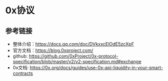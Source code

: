 # 0x协议

## 参考链接
- 整体介绍：https://docs.qq.com/doc/DVkxxcElOdE5zcXpF
- 官方文档：<https://blog.0xproject.com/>
- github: <https://github.com/0xProject/0x-protocol-specification/blob/master/v2/v2-specification.md#exchange>
- 0x文档: <https://0x.org/docs/guides/use-0x-api-liquidity-in-your-smart-contracts>

